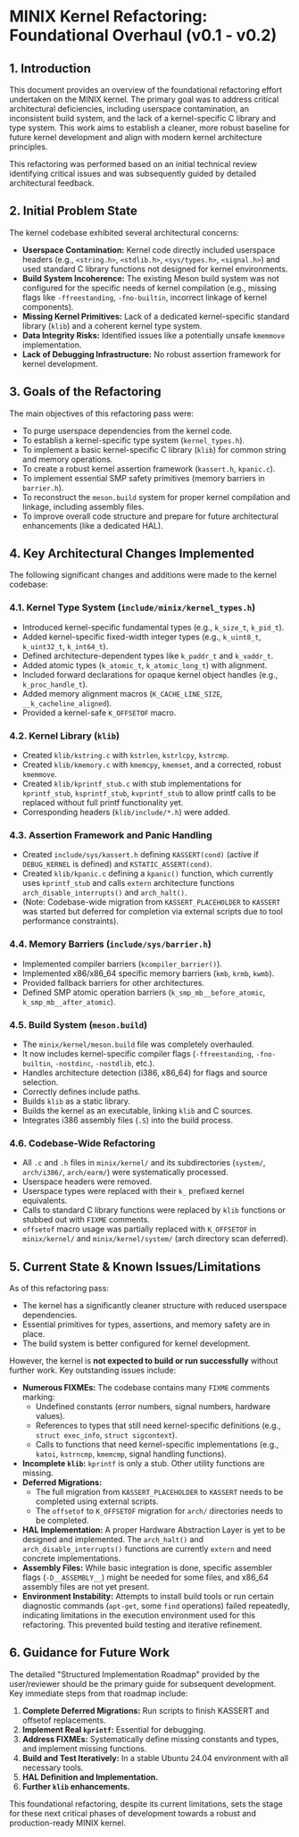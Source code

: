 # MINIX Kernel Refactoring: Foundational Overhaul (v0.1 - v0.2)

## 1. Introduction

This document provides an overview of the foundational refactoring effort undertaken on the MINIX kernel. The primary goal was to address critical architectural deficiencies, including userspace contamination, an inconsistent build system, and the lack of a kernel-specific C library and type system. This work aims to establish a cleaner, more robust baseline for future kernel development and align with modern kernel architecture principles.

This refactoring was performed based on an initial technical review identifying critical issues and was subsequently guided by detailed architectural feedback.

## 2. Initial Problem State

The kernel codebase exhibited several architectural concerns:

*   **Userspace Contamination:** Kernel code directly included userspace headers (e.g., `<string.h>`, `<stdlib.h>`, `<sys/types.h>`, `<signal.h>`) and used standard C library functions not designed for kernel environments.
*   **Build System Incoherence:** The existing Meson build system was not configured for the specific needs of kernel compilation (e.g., missing flags like `-ffreestanding`, `-fno-builtin`, incorrect linkage of kernel components).
*   **Missing Kernel Primitives:** Lack of a dedicated kernel-specific standard library (`klib`) and a coherent kernel type system.
*   **Data Integrity Risks:** Identified issues like a potentially unsafe `kmemmove` implementation.
*   **Lack of Debugging Infrastructure:** No robust assertion framework for kernel development.

## 3. Goals of the Refactoring

The main objectives of this refactoring pass were:

*   To purge userspace dependencies from the kernel code.
*   To establish a kernel-specific type system (`kernel_types.h`).
*   To implement a basic kernel-specific C library (`klib`) for common string and memory operations.
*   To create a robust kernel assertion framework (`kassert.h`, `kpanic.c`).
*   To implement essential SMP safety primitives (memory barriers in `barrier.h`).
*   To reconstruct the `meson.build` system for proper kernel compilation and linkage, including assembly files.
*   To improve overall code structure and prepare for future architectural enhancements (like a dedicated HAL).

## 4. Key Architectural Changes Implemented

The following significant changes and additions were made to the kernel codebase:

### 4.1. Kernel Type System (`include/minix/kernel_types.h`)
*   Introduced kernel-specific fundamental types (e.g., `k_size_t`, `k_pid_t`).
*   Added kernel-specific fixed-width integer types (e.g., `k_uint8_t`, `k_uint32_t`, `k_int64_t`).
*   Defined architecture-dependent types like `k_paddr_t` and `k_vaddr_t`.
*   Added atomic types (`k_atomic_t`, `k_atomic_long_t`) with alignment.
*   Included forward declarations for opaque kernel object handles (e.g., `k_proc_handle_t`).
*   Added memory alignment macros (`K_CACHE_LINE_SIZE`, `__k_cacheline_aligned`).
*   Provided a kernel-safe `K_OFFSETOF` macro.

### 4.2. Kernel Library (`klib`)
*   Created `klib/kstring.c` with `kstrlen`, `kstrlcpy`, `kstrcmp`.
*   Created `klib/kmemory.c` with `kmemcpy`, `kmemset`, and a corrected, robust `kmemmove`.
*   Created `klib/kprintf_stub.c` with stub implementations for `kprintf_stub`, `ksprintf_stub`, `kvprintf_stub` to allow printf calls to be replaced without full printf functionality yet.
*   Corresponding headers (`klib/include/*.h`) were added.

### 4.3. Assertion Framework and Panic Handling
*   Created `include/sys/kassert.h` defining `KASSERT(cond)` (active if `DEBUG_KERNEL` is defined) and `KSTATIC_ASSERT(cond)`.
*   Created `klib/kpanic.c` defining a `kpanic()` function, which currently uses `kprintf_stub` and calls `extern` architecture functions `arch_disable_interrupts()` and `arch_halt()`.
*   (Note: Codebase-wide migration from `KASSERT_PLACEHOLDER` to `KASSERT` was started but deferred for completion via external scripts due to tool performance constraints).

### 4.4. Memory Barriers (`include/sys/barrier.h`)
*   Implemented compiler barriers (`kcompiler_barrier()`).
*   Implemented x86/x86_64 specific memory barriers (`kmb`, `krmb`, `kwmb`).
*   Provided fallback barriers for other architectures.
*   Defined SMP atomic operation barriers (`k_smp_mb__before_atomic`, `k_smp_mb__after_atomic`).

### 4.5. Build System (`meson.build`)
*   The `minix/kernel/meson.build` file was completely overhauled.
*   It now includes kernel-specific compiler flags (`-ffreestanding`, `-fno-builtin`, `-nostdinc`, `-nostdlib`, etc.).
*   Handles architecture detection (i386, x86_64) for flags and source selection.
*   Correctly defines include paths.
*   Builds `klib` as a static library.
*   Builds the kernel as an executable, linking `klib` and C sources.
*   Integrates i386 assembly files (`.S`) into the build process.

### 4.6. Codebase-Wide Refactoring
*   All `.c` and `.h` files in `minix/kernel/` and its subdirectories (`system/`, `arch/i386/`, `arch/earm/`) were systematically processed.
*   Userspace headers were removed.
*   Userspace types were replaced with their `k_` prefixed kernel equivalents.
*   Calls to standard C library functions were replaced by `klib` functions or stubbed out with `FIXME` comments.
*   `offsetof` macro usage was partially replaced with `K_OFFSETOF` in `minix/kernel/` and `minix/kernel/system/` (arch directory scan deferred).

## 5. Current State & Known Issues/Limitations

As of this refactoring pass:

*   The kernel has a significantly cleaner structure with reduced userspace dependencies.
*   Essential primitives for types, assertions, and memory safety are in place.
*   The build system is better configured for kernel development.

However, the kernel is **not expected to build or run successfully** without further work. Key outstanding issues include:

*   **Numerous FIXMEs:** The codebase contains many `FIXME` comments marking:
    *   Undefined constants (error numbers, signal numbers, hardware values).
    *   References to types that still need kernel-specific definitions (e.g., `struct exec_info`, `struct sigcontext`).
    *   Calls to functions that need kernel-specific implementations (e.g., `katoi`, `kstrncmp`, `kmemcmp`, signal handling functions).
*   **Incomplete `klib`:** `kprintf` is only a stub. Other utility functions are missing.
*   **Deferred Migrations:**
    *   The full migration from `KASSERT_PLACEHOLDER` to `KASSERT` needs to be completed using external scripts.
    *   The `offsetof` to `K_OFFSETOF` migration for `arch/` directories needs to be completed.
*   **HAL Implementation:** A proper Hardware Abstraction Layer is yet to be designed and implemented. The `arch_halt()` and `arch_disable_interrupts()` functions are currently `extern` and need concrete implementations.
*   **Assembly Files:** While basic integration is done, specific assembler flags (`-D__ASSEMBLY__`) might be needed for some files, and x86_64 assembly files are not yet present.
*   **Environment Instability:** Attempts to install build tools or run certain diagnostic commands (`apt-get`, some `find` operations) failed repeatedly, indicating limitations in the execution environment used for this refactoring. This prevented build testing and iterative refinement.

## 6. Guidance for Future Work

The detailed "Structured Implementation Roadmap" provided by the user/reviewer should be the primary guide for subsequent development. Key immediate steps from that roadmap include:

1.  **Complete Deferred Migrations:** Run scripts to finish KASSERT and offsetof replacements.
2.  **Implement Real `kprintf`:** Essential for debugging.
3.  **Address FIXMEs:** Systematically define missing constants and types, and implement missing functions.
4.  **Build and Test Iteratively:** In a stable Ubuntu 24.04 environment with all necessary tools.
5.  **HAL Definition and Implementation.**
6.  **Further `klib` enhancements.**

This foundational refactoring, despite its current limitations, sets the stage for these next critical phases of development towards a robust and production-ready MINIX kernel.
